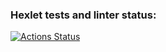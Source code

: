 ### Hexlet tests and linter status:
[![Actions Status](https://github.com/VictoryPashkova/frontend-project-11/actions/workflows/hexlet-check.yml/badge.svg)](https://github.com/VictoryPashkova/frontend-project-11/actions)